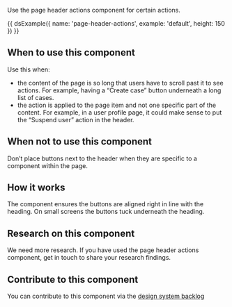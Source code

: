 Use the page header actions component for certain actions.

{{ dsExample({
  name: 'page-header-actions',
  example: 'default',
  height: 150
}) }}

## When to use this component

Use this when:

- the content of the page is so long that users have to scroll past it to see actions. For example, having a “Create case” button underneath a long list of cases.
- the action is applied to the page item and not one specific part of the content. For example, in a user profile page, it could make sense to put the “Suspend user” action in the header.

## When not to use this component

Don’t place buttons next to the header when they are specific to a component within the page.

## How it works

The component ensures the buttons are aligned right in line with the heading. On small screens the buttons tuck underneath the heading.

## Research on this component

We need more research. If you have used the page header actions component, get in touch to share your research findings.

## Contribute to this component

You can contribute to this component via the [design system backlog](https://github.com/skillsfundingagency/das-design-system/issues/42)